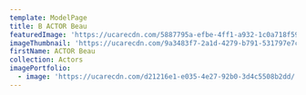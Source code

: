 ```yaml
---
template: ModelPage
title: B ACTOR Beau
featuredImage: 'https://ucarecdn.com/5887795a-efbe-4ff1-a932-1c0a718f5921/'
imageThumbnail: 'https://ucarecdn.com/9a3483f7-2a1d-4279-b791-531797e7c75b/'
firstName: ACTOR Beau
collection: Actors
imagePortfolio:
  - image: 'https://ucarecdn.com/d21216e1-e035-4e27-92b0-3d4c5508b2dd/'
---
```


